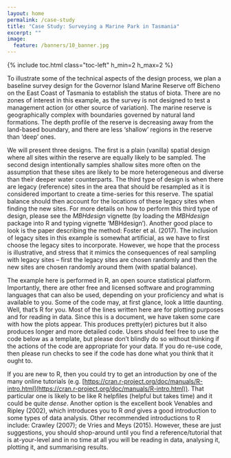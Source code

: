 ```yaml
---
layout: home
permalink: /case-study
title: "Case Study: Surveying a Marine Park in Tasmania"
excerpt: ""
image:
  feature: /banners/10_banner.jpg
---
```

{% include toc.html class="toc-left" h_min=2 h_max=2 %}

To illustrate some of the technical aspects of the design process, we plan a baseline survey design for the Governor Island Marine Reserve off Bicheno on the East Coast of Tasmania to establish the status of biota. There are no zones of interest in this example, as the survey is not designed to test a management action (or other source of variation). The marine reserve is geographically complex with boundaries governed by natural land formations. The depth profile of the reserve is decreasing away from the land-based boundary, and there are less ‘shallow’ regions in the reserve than ‘deep’ ones.

We will present three designs. The first is a plain (vanilla) spatial design where all sites within the reserve are equally likely to be sampled. The second design intentionally samples shallow sites more often on the assumption that these sites are likely to be more heterogeneous and diverse than their deeper water counterparts. The third type of design is when there are legacy (reference) sites in the area that should be resampled as it is considered important to create a time-series for this reserve. The spatial balance should then account for the locations of these legacy sites when finding the new sites. For more details on how to perform this third type of design, please see the _MBHdesign_ vignette (by loading the _MBHdesign_ package into R and typing vignette ‘MBHdesign’). Another good place to look is the paper describing the method: Foster et al. (2017). The inclusion of legacy sites in this example is somewhat artificial, as we have to first choose the legacy sites to incorporate. However, we hope that the process is illustrative, and stress that it mimics the consequences of real sampling with legacy sites – first the legacy sites are chosen randomly and then the new sites are chosen randomly around them (with spatial balance).

The example here is performed in R, an open source statistical platform. Importantly, there are other free and licensed software and programming languages that can also be used, depending on your proficiency and what is available to you. Some of the code may, at first glance, look a little daunting. Well, that’s R for you. Most of the lines written here are for plotting purposes and for reading in data. Since this is a document, we have taken some care with how the plots appear. This produces pretty(er) pictures but it also produces longer and more detailed code. Users should feel free to use the code below as a template, but please don’t blindly do so without thinking if the actions of the code are appropriate for your data. If you do re-use code, then please run checks to see if the code has done what you think that it ought to.

If you are new to R, then you could try to get an introduction by one of the many online tutorials (e.g. [https://cran.r-project.org/doc/manuals/R-intro.html](https://cran.r-project.org/doc/manuals/R-intro.html)). That particular one is likely to be like R helpfiles (helpful but takes time) and it could be quite _dense_. Another option is the excellent book Venables and Ripley (2002), which introduces you to R _and_ gives a good introduction to some types of data analysis. Other recommended introductions to R include: Crawley (2007); de Vries and Meys (2015). However, these are just suggestions, you should shop-around until you find a reference/tutorial that is at-your-level and in no time at all you will be reading in data, analysing it, plotting it, and summarising results.
